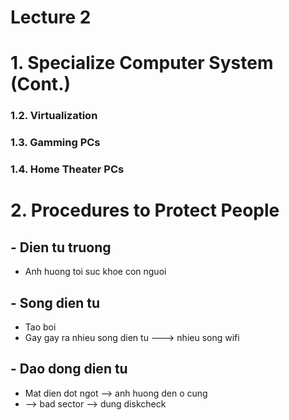 # Lecture 2

# 1. Specialize Computer System (Cont.)

### 1.2. Virtualization

### 1.3. Gamming PCs

### 1.4. Home Theater PCs


# 2. Procedures to Protect People


## - Dien tu truong

- Anh huong toi suc khoe con nguoi

## - Song dien tu

- Tao boi 
- Gay gay ra nhieu song dien tu ---> nhieu song wifi

## - Dao dong dien tu

- Mat dien dot ngot --> anh huong den o cung
- --> bad sector --> dung diskcheck
